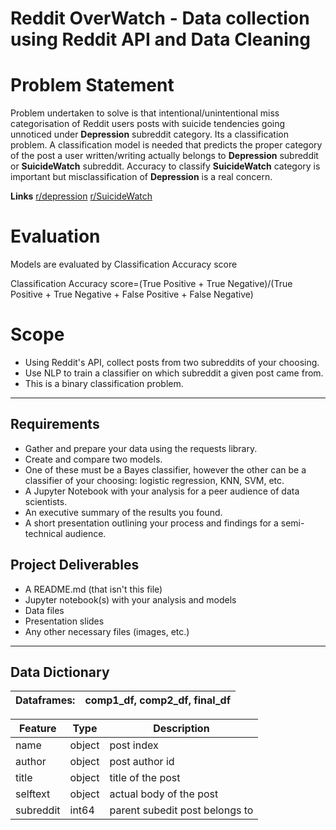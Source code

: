 # Reddit OverWatch - Data collection using Reddit API and Data Cleaning

# Problem Statement

Problem undertaken to solve is that intentional/unintentional miss categorisation of Reddit users posts with suicide tendencies going unnoticed under **Depression** subreddit category. Its a classification problem. A classification model is needed that predicts the proper category of the post a user written/writing  actually belongs to **Depression** subreddit or **SuicideWatch** subreddit. Accuracy to classify **SuicideWatch** category is important but misclassification of **Depression** is a real concern.

**Links**
[r/depression](https://www.reddit.com/r/depression/)
[r/SuicideWatch](https://www.reddit.com/r/SuicideWatch/)

# Evaluation

Models are evaluated by Classification Accuracy score

Classification Accuracy score=(True Positive + True Negative)/(True Positive + True Negative + False Positive + False Negative)

# Scope

- Using Reddit's API, collect posts from two subreddits of your choosing.
- Use NLP to train a classifier on which subreddit a given post came from.
- This is a binary classification problem.
---

## Requirements
- Gather and prepare your data using the requests library.
- Create and compare two models.
- One of these must be a Bayes classifier, however the other can be a classifier of your choosing: logistic regression, KNN, SVM, etc.
- A Jupyter Notebook with your analysis for a peer audience of data scientists.
- An executive summary of the results you found.
- A short presentation outlining your process and findings for a semi-technical audience.

## Project Deliverables

- A README.md (that isn't this file)
- Jupyter notebook(s) with your analysis and models
- Data files
- Presentation slides
- Any other necessary files (images, etc.)
---

## Data Dictionary

|Dataframes:| comp1_df, comp2_df, final_df|
|---|---|

|Feature|Type|Description|
|---|---|---|
|name|object|post index|
|author|object|post author id|
|title|object|title of the post|
|selftext|object|actual body of the post|
|subreddit|int64|parent subedit post belongs to|
